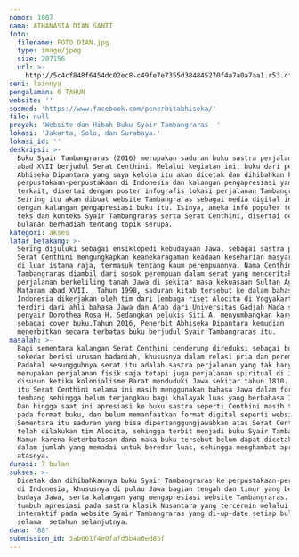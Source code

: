 ```yaml
---
nomor: 1007
nama: ATHANASIA DIAN SANTI
foto:
  filename: FOTO DIAN.jpg
  type: image/jpeg
  size: 207156
  url: >-
    http://5c4cf848f6454dc02ec8-c49fe7e7355d384845270f4a7a0a7aa1.r53.cf2.rackcdn.com/712a6168-05b6-4d11-90b6-3373d2c40733/FOTO%20DIAN.jpg
seni: lainnya
pengalaman: 6 TAHUN
website: ''
sosmed: 'https://www.facebook.com/penerbitabhiseka/'
file: null
proyek: 'Website dan Hibah Buku Syair Tambangraras  '
lokasi: 'Jakarta, Solo, dan Surabaya.'
lokasi_id: ''
deskripsi: >-
  Buku Syair Tambangraras (2016) merupakan saduran buku sastra perjalanan Jawa
  abad XVII berjudul Serat Centhini. Melalui kegiatan ini, buku dari penerbit
  Abhiseka Dipantara yang saya kelola itu akan dicetak dan dihibahkan ke
  perpustakaan-perpustakaan di Indonesia dan kalangan pengapresiasi yang
  terkait, disertai dengan poster infografis lokasi perjalanan Tambangraras.
  Seiring itu akan dibuat website Tambangraras sebagai media digital interaktif
  dengan kalangan pengapresiasi buku itu. Isinya, aneka info populer tentang
  teks dan konteks Syair Tambangraras serta Serat Centhini, disertai dengan kuis
  bulanan berhadiah tentang topik serupa.
kategori: akses
latar_belakang: >-
  Sering dijuluki sebagai ensiklopedi kebudayaan Jawa, sebagai sastra perjalanan
  Serat Centhini mengungkapkan keanekaragaman keadaan keseharian masyarakat Jawa
  di luar istana raja, termasuk tentang kaum perempuannya. Nama Centhini maupun
  Tambangraras diambil dari sosok perempuan dalam serat yang menceritakan
  perjalanan berkeliling tanah Jawa di sekitar masa kekuasaan Sultan Agung di
  Mataram abad XVII.  Tahun 1998, saduran kitab tersebut ke dalam bahasa
  Indonesia dikerjakan oleh tim dari lembaga riset Alocita di Yogyakarta,
  terdiri dari ahli bahasa Jawa dan Arab dari Universitas Gadjah Mada serta
  penyair Dorothea Rosa H. Sedangkan pelukis Siti A. menyumbangkan karyanya
  sebagai cover buku.Tahun 2016, Penerbit Abhiseka Dipantara kemudian
  menerbitkan secara terbatas buku berjudul Syair Tambangraras itu. 
masalah: >-
  Bagi sementara kalangan Serat Centhini cenderung direduksi sebagai buku yang
  sekedar berisi urusan badaniah, khususnya dalam relasi pria dan perempuan.
  Padahal sesungguhnya serat itu adalah sastra perjalanan yang tak hanya
  merupakan perjalanan fisik saja tetapi juga perjalanan spiritual di Jawa, dan
  disusun ketika kolonialisme Barat menduduki Jawa sekitar tahun 1810. Selain
  itu Serat Centhini selama ini masih menggunakan bahasa Jawa dalam format
  tembang sehingga belum terjangkau bagi khalayak luas yang berbahasa Indonesia.
  Dan hingga saat ini apresiasi ke buku sastra seperti Centhini masih terbatas
  pada format buku, dan belum memanfaatkan format digital seperti website.
  Sementara itu saduran yang bisa dipertanggungjawabkan atas Serat Centhini
  telah dilakukan tim Alocita, sehingga terbit menjadi buku Syair Tambangraras.
  Namun karena keterbatasan dana maka buku tersebut belum dapat dicetak ulang
  dalam jumlah yang memadai untuk beredar luas, sehingga menghambat apresiasi
  atasnya.
durasi: 7 bulan
sukses: >-
  Dicetak dan dihibahkannya buku Syair Tambangraras ke perpustakaan-perpustakaan
  di Indonesia, khususnya di pulau Jawa bagian tengah dan timur yang berlatar
  budaya Jawa, serta kalangan yang mengapresiasi website Tambangraras. Kemudian
  tumbuh apresiasi pada sastra klasik Nusantara yang tercermin melalui content
  interaktif pada website Syair Tambangraras yang di-up-date setiap bulan
  selama  setahun selanjutnya.
dana: '88'
submission_id: 5ab661f4e0fafd5b4a6ed85f
---
```

